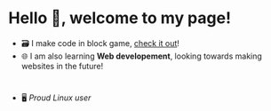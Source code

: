 # Hello 👋, welcome to my page!

- 🗃️ I make code in block game, [check it out](http://bit.ly/PMCpupett)!
- 🌐 I am also learning **Web developement**, looking towards making websites in the future!
#
- 🖥️ *Proud Linux user*
